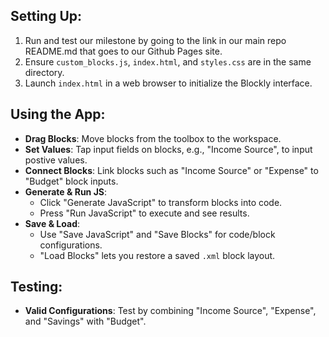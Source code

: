 ## Setting Up:
1. Run and test our milestone by going to the link in our main repo README.md that goes to our Github Pages site.
2. Ensure `custom_blocks.js`, `index.html`, and `styles.css` are in the same directory.
3. Launch `index.html` in a web browser to initialize the Blockly interface.

## Using the App:
- **Drag Blocks**: Move blocks from the toolbox to the workspace.
- **Set Values**: Tap input fields on blocks, e.g., "Income Source", to input postive values.
- **Connect Blocks**: Link blocks such as "Income Source" or "Expense" to "Budget" block inputs.
- **Generate & Run JS**:
  - Click "Generate JavaScript" to transform blocks into code.
  - Press "Run JavaScript" to execute and see results.
- **Save & Load**:
  - Use "Save JavaScript" and "Save Blocks" for code/block configurations.
  - "Load Blocks" lets you restore a saved `.xml` block layout.

## Testing:
- **Valid Configurations**: Test by combining "Income Source", "Expense", and "Savings" with "Budget".
